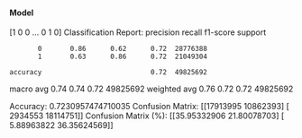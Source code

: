 #### Model
[1 0 0 ... 0 1 0]
Classification Report:
              precision    recall  f1-score   support

           0       0.86      0.62      0.72  28776388
           1       0.63      0.86      0.72  21049304

    accuracy                           0.72  49825692
   macro avg       0.74      0.74      0.72  49825692
weighted avg       0.76      0.72      0.72  49825692

Accuracy: 0.7230957474710035
Confusion Matrix:
[[17913995 10862393]
 [ 2934553 18114751]]
Confusion Matrix (%):
[[35.95332906 21.80078703]
 [ 5.88963822 36.35624569]]
